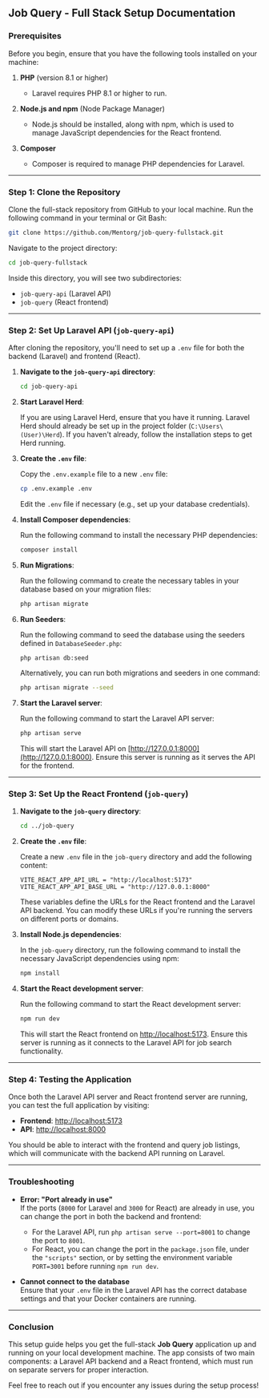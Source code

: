 ## Job Query - Full Stack Setup Documentation

### Prerequisites

Before you begin, ensure that you have the following tools installed on your machine:

1. **PHP** (version 8.1 or higher)

   - Laravel requires PHP 8.1 or higher to run.

2. **Node.js and npm** (Node Package Manager)

   - Node.js should be installed, along with npm, which is used to manage JavaScript dependencies for the React frontend.

3. **Composer**
   - Composer is required to manage PHP dependencies for Laravel.

---

### Step 1: Clone the Repository

Clone the full-stack repository from GitHub to your local machine. Run the following command in your terminal or Git Bash:

```bash
git clone https://github.com/Mentorg/job-query-fullstack.git
```

Navigate to the project directory:

```bash
cd job-query-fullstack
```

Inside this directory, you will see two subdirectories:

- `job-query-api` (Laravel API)
- `job-query` (React frontend)

---

### Step 2: Set Up Laravel API (`job-query-api`)

After cloning the repository, you'll need to set up a `.env` file for both the backend (Laravel) and frontend (React).

1. **Navigate to the `job-query-api` directory**:

   ```bash
   cd job-query-api
   ```

2. **Start Laravel Herd**:

   If you are using Laravel Herd, ensure that you have it running. Laravel Herd should already be set up in the project folder (`C:\Users\(User)\Herd`). If you haven't already, follow the installation steps to get Herd running.

3. **Create the `.env` file**:

   Copy the `.env.example` file to a new `.env` file:

   ```bash
   cp .env.example .env
   ```

   Edit the `.env` file if necessary (e.g., set up your database credentials).

4. **Install Composer dependencies**:

   Run the following command to install the necessary PHP dependencies:

   ```bash
   composer install
   ```

5. **Run Migrations**:

   Run the following command to create the necessary tables in your database based on your migration files:

   ```bash
   php artisan migrate
   ```

6. **Run Seeders**:

   Run the following command to seed the database using the seeders defined in `DatabaseSeeder.php`:

   ```bash
   php artisan db:seed
   ```

   Alternatively, you can run both migrations and seeders in one command:

   ```bash
   php artisan migrate --seed
   ```

7. **Start the Laravel server**:

   Run the following command to start the Laravel API server:

   ```bash
   php artisan serve
   ```

   This will start the Laravel API on [http://127.0.0.1:8000](http://127.0.0.1:8000). Ensure this server is running as it serves the API for the frontend.

---

### Step 3: Set Up the React Frontend (`job-query`)

1. **Navigate to the `job-query` directory**:

   ```bash
   cd ../job-query
   ```

2. **Create the `.env` file**:

   Create a new `.env` file in the `job-query` directory and add the following content:

   ```env
   VITE_REACT_APP_API_URL = "http://localhost:5173"
   VITE_REACT_APP_API_BASE_URL = "http://127.0.0.1:8000"
   ```

   These variables define the URLs for the React frontend and the Laravel API backend. You can modify these URLs if you're running the servers on different ports or domains.

3. **Install Node.js dependencies**:

   In the `job-query` directory, run the following command to install the necessary JavaScript dependencies using npm:

   ```bash
   npm install
   ```

4. **Start the React development server**:

   Run the following command to start the React development server:

   ```bash
   npm run dev
   ```

   This will start the React frontend on [http://localhost:5173](http://localhost:5173). Ensure this server is running as it connects to the Laravel API for job search functionality.

---

### Step 4: Testing the Application

Once both the Laravel API server and React frontend server are running, you can test the full application by visiting:

- **Frontend**: [http://localhost:5173](http://localhost:5173)
- **API**: [http://localhost:8000](http://localhost:8000)

You should be able to interact with the frontend and query job listings, which will communicate with the backend API running on Laravel.

---

### Troubleshooting

- **Error: "Port already in use"**  
   If the ports (`8000` for Laravel and `3000` for React) are already in use, you can change the port in both the backend and frontend:

  - For the Laravel API, run `php artisan serve --port=8001` to change the port to `8001`.
  - For React, you can change the port in the `package.json` file, under the `"scripts"` section, or by setting the environment variable `PORT=3001` before running `npm run dev`.

- **Cannot connect to the database**  
   Ensure that your `.env` file in the Laravel API has the correct database settings and that your Docker containers are running.

---

### Conclusion

This setup guide helps you get the full-stack **Job Query** application up and running on your local development machine. The app consists of two main components: a Laravel API backend and a React frontend, which must run on separate servers for proper interaction.

Feel free to reach out if you encounter any issues during the setup process!
